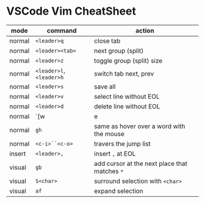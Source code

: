 # VSCode Vim CheatSheet

|  mode  | command | action |
| ------ | ------- | ------ |
| normal | `<leader>q` | close tab |
| normal | `<leader><tab>` | next group (split) |
| normal | `<leader>z` | toggle group (split) size |
| normal | `<leader>l`, `<leader>h` | switch tab next, prev|
| normal | `<leader>s` | save all |
| normal | `<leader>v` | select line without EOL |
| normal | `<leader>d` | delete line without EOL |
| normal | `<leader>[w|e|b...]` | camelCase motions |
| normal | `gh` | same as hover over a word with the mouse |
| normal | `<c-i>``<c-o>` | travers the jump list |
| insert | `<leader>,` | insert `,` at EOL |
| visual | `gb` | add cursor at the next place that matches `*` |
| visual | `S<char>` | surround selection with `<char>` |
| visual | `af` | expand selection |